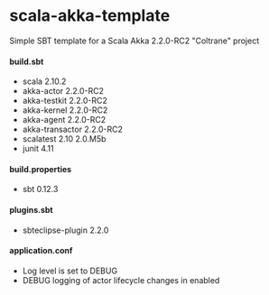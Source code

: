 # scala-akka-template #

Simple SBT template for a Scala Akka 2.2.0-RC2 "Coltrane" project

#### build.sbt
- scala 2.10.2
- akka-actor 2.2.0-RC2
- akka-testkit 2.2.0-RC2
- akka-kernel 2.2.0-RC2
- akka-agent 2.2.0-RC2
- akka-transactor 2.2.0-RC2
- scalatest 2.10 2.0.M5b
- junit 4.11

#### build.properties
- sbt 0.12.3

#### plugins.sbt
- sbteclipse-plugin 2.2.0

#### application.conf
- Log level is set to DEBUG
- DEBUG logging of actor lifecycle changes in enabled  


